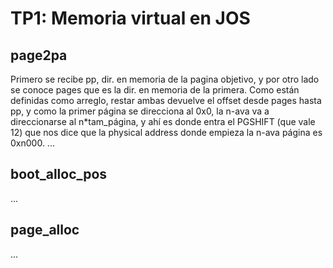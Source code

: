 TP1: Memoria virtual en JOS
===========================

page2pa
-------
Primero se recibe pp, dir. en memoria de la pagina objetivo, y por otro lado se conoce pages que es la dir. en memoria de la primera. Como están definidas como arreglo, restar ambas devuelve el offset desde pages hasta pp, y como la primer página se direcciona al 0x0, la n-ava va a direccionarse al n*tam_página, y ahí es donde entra el PGSHIFT (que vale 12) que nos dice que la physical address donde empieza la n-ava página es 0xn000. 
...


boot_alloc_pos
--------------

...


page_alloc
----------

...



